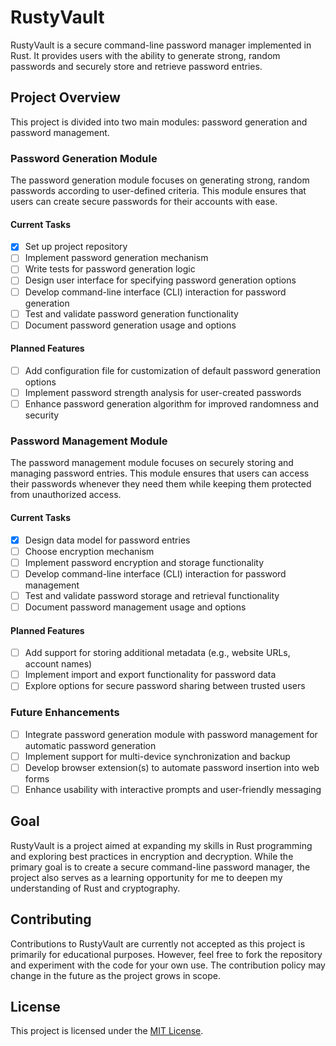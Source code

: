 # RustyVault

RustyVault is a secure command-line password manager implemented in Rust. It provides users with the ability to generate strong, random passwords and securely store and retrieve password entries.

## Project Overview

This project is divided into two main modules: password generation and password management.

### Password Generation Module

The password generation module focuses on generating strong, random passwords according to user-defined criteria. This module ensures that users can create secure passwords for their accounts with ease.

#### Current Tasks

- [x] Set up project repository
- [ ] Implement password generation mechanism
- [ ] Write tests for password generation logic
- [ ] Design user interface for specifying password generation options
- [ ] Develop command-line interface (CLI) interaction for password generation
- [ ] Test and validate password generation functionality
- [ ] Document password generation usage and options

#### Planned Features

- [ ] Add configuration file for customization of default password generation options
- [ ] Implement password strength analysis for user-created passwords
- [ ] Enhance password generation algorithm for improved randomness and security

### Password Management Module

The password management module focuses on securely storing and managing password entries. This module ensures that users can access their passwords whenever they need them while keeping them protected from unauthorized access.

#### Current Tasks

- [x] Design data model for password entries
- [ ] Choose encryption mechanism
- [ ] Implement password encryption and storage functionality
- [ ] Develop command-line interface (CLI) interaction for password management
- [ ] Test and validate password storage and retrieval functionality
- [ ] Document password management usage and options

#### Planned Features

- [ ] Add support for storing additional metadata (e.g., website URLs, account names)
- [ ] Implement import and export functionality for password data
- [ ] Explore options for secure password sharing between trusted users

### Future Enhancements

- [ ] Integrate password generation module with password management for automatic password generation
- [ ] Implement support for multi-device synchronization and backup
- [ ] Develop browser extension(s) to automate password insertion into web forms
- [ ] Enhance usability with interactive prompts and user-friendly messaging

## Goal

RustyVault is a project aimed at expanding my skills in Rust programming and exploring best practices in encryption and decryption. While the primary goal is to create a secure command-line password manager, the project also serves as a learning opportunity for me to deepen my understanding of Rust and cryptography.

## Contributing

Contributions to RustyVault are currently not accepted as this project is primarily for educational purposes. However, feel free to fork the repository and experiment with the code for your own use. The contribution policy may change in the future as the project grows in scope.

## License

This project is licensed under the [MIT License](LICENSE).
